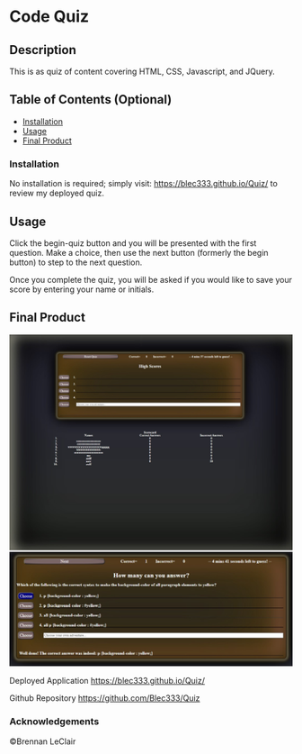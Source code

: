 # Code Quiz



## Description 

This is as quiz of content covering HTML, CSS, Javascript, and JQuery.


## Table of Contents (Optional)

* [Installation](#installation)
* [Usage](#usage)
* [Final Product](#finalproduct)

### Installation

No installation is required; simply visit: https://blec333.github.io/Quiz/ to review my deployed quiz.


## Usage 

Click the begin-quiz button and you will be presented with the first question.  Make a choice, then use the next button (formerly the begin button) to step to the next question.

Once you complete the quiz, you will be asked if you would like to save your score by entering your name or initials.


## Final Product

<img title="CSS" alt="Style Showcase Page Screenshot" src="./assets/images/high-scores.jpg">
<img title="CSS" alt="Style Showcase Page Screenshot" src="./assets/images/questions.jpg">



Deployed Application
https://blec333.github.io/Quiz/

Github Repository
https://github.com/Blec333/Quiz




### Acknowledgements

©Brennan LeClair
